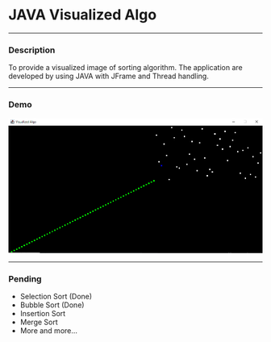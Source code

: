 # JAVA Visualized Algo

---

### Description

To provide a visualized image of sorting algorithm. The application are developed by using JAVA with JFrame and Thread handling.

---

### Demo

![Alt text](_demo_img/demo_1.png "Title")

---

### Pending

- Selection Sort (Done)
- Bubble Sort (Done)
- Insertion Sort
- Merge Sort
- More and more...
